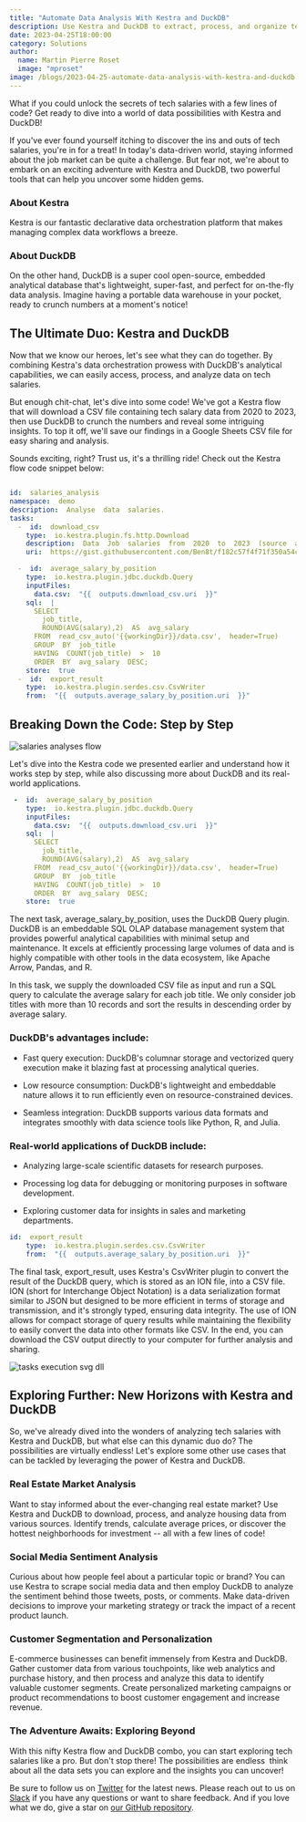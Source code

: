 ```yaml
---
title: "Automate Data Analysis With Kestra and DuckDB"
description: Use Kestra and DuckDB to extract, process, and organize tech job salary data for better insights. 
date: 2023-04-25T18:00:00
category: Solutions
author:
  name: Martin Pierre Roset
  image: "mproset"
image: /blogs/2023-04-25-automate-data-analysis-with-kestra-and-duckdb.jpg
---
```


What if you could unlock the secrets of tech salaries with a few lines of code? Get ready to dive into a world of data possibilities with Kestra and DuckDB!

If you've ever found yourself itching to discover the ins and outs of tech salaries, you're in for a treat! In today's data-driven world, staying informed about the job market can be quite a challenge. But fear not, we're about to embark on an exciting adventure with Kestra and DuckDB, two powerful tools that can help you uncover some hidden gems.

### About Kestra

Kestra is our fantastic declarative data orchestration platform that makes managing complex data workflows a breeze.

### About DuckDB

On the other hand, DuckDB is a super cool open-source, embedded analytical database that's lightweight, super-fast, and perfect for on-the-fly data analysis. Imagine having a portable data warehouse in your pocket, ready to crunch numbers at a moment's notice!

## The Ultimate Duo: Kestra and DuckDB

Now that we know our heroes, let's see what they can do together. By combining Kestra's data orchestration prowess with DuckDB's analytical capabilities, we can easily access, process, and analyze data on tech salaries.

But enough chit-chat, let's dive into some code! We've got a Kestra flow that will download a CSV file containing tech salary data from 2020 to 2023, then use DuckDB to crunch the numbers and reveal some intriguing insights. To top it off, we'll save our findings in a Google Sheets CSV file for easy sharing and analysis.

Sounds exciting, right? Trust us, it's a thrilling ride! Check out the Kestra flow code snippet below:

```yaml

id:  salaries_analysis
namespace:  demo
description:  Analyse  data  salaries.
tasks:
  -  id:  download_csv
    type:  io.kestra.plugin.fs.http.Download
    description:  Data  Job  salaries  from  2020  to  2023  (source  ai-jobs.net)
    uri:  https://gist.githubusercontent.com/Ben8t/f182c57f4f71f350a54c65501d30687e/raw/940654a8ef6010560a44ad4ff1d7b24c708ebad4/salary-data.csv

  -  id:  average_salary_by_position
    type:  io.kestra.plugin.jdbc.duckdb.Query
    inputFiles:
      data.csv:  "{{  outputs.download_csv.uri  }}"
    sql:  |
      SELECT 
        job_title,
        ROUND(AVG(salary),2)  AS  avg_salary
      FROM  read_csv_auto('{{workingDir}}/data.csv',  header=True)
      GROUP  BY  job_title
      HAVING  COUNT(job_title)  >  10
      ORDER  BY  avg_salary  DESC;
    store:  true
  -  id:  export_result
    type:  io.kestra.plugin.serdes.csv.CsvWriter
    from:  "{{  outputs.average_salary_by_position.uri  }}"
```

## Breaking Down the Code: Step by Step

![salaries analyses flow](/blogs/2023-04-25-automate-data-analysis-with-kestra-and-duckdb/image-1.png)

Let's dive into the Kestra code we presented earlier and understand how it works step by step, while also discussing more about DuckDB and its real-world applications.

```yaml
 -  id:  average_salary_by_position
    type:  io.kestra.plugin.jdbc.duckdb.Query
    inputFiles:
      data.csv:  "{{  outputs.download_csv.uri  }}"
    sql:  |
      SELECT 
        job_title,
        ROUND(AVG(salary),2)  AS  avg_salary
      FROM  read_csv_auto('{{workingDir}}/data.csv',  header=True)
      GROUP  BY  job_title
      HAVING  COUNT(job_title)  >  10
      ORDER  BY  avg_salary  DESC;
    store:  true
```

The next task, average_salary_by_position, uses the DuckDB Query plugin. DuckDB is an embeddable SQL OLAP database management system that provides powerful analytical capabilities with minimal setup and maintenance. It excels at efficiently processing large volumes of data and is highly compatible with other tools in the data ecosystem, like Apache Arrow, Pandas, and R.

In this task, we supply the downloaded CSV file as input and run a SQL query to calculate the average salary for each job title. We only consider job titles with more than 10 records and sort the results in descending order by average salary.

### DuckDB's advantages include:

-   Fast query execution: DuckDB's columnar storage and vectorized query execution make it blazing fast at processing analytical queries.

-   Low resource consumption: DuckDB's lightweight and embeddable nature allows it to run efficiently even on resource-constrained devices.

-   Seamless integration: DuckDB supports various data formats and integrates smoothly with data science tools like Python, R, and Julia.

### Real-world applications of DuckDB include:

-   Analyzing large-scale scientific datasets for research purposes.

-   Processing log data for debugging or monitoring purposes in software development.

-   Exploring customer data for insights in sales and marketing departments.


```yaml
id:  export_result
    type:  io.kestra.plugin.serdes.csv.CsvWriter
    from:  "{{  outputs.average_salary_by_position.uri  }}"
```

The final task, export_result, uses Kestra's CsvWriter plugin to convert the result of the DuckDB query, which is stored as an ION file, into a CSV file. ION (short for Interchange Object Notation) is a data serialization format similar to JSON but designed to be more efficient in terms of storage and transmission, and it's strongly typed, ensuring data integrity. The use of ION allows for compact storage of query results while maintaining the flexibility to easily convert the data into other formats like CSV. In the end, you can download the CSV output directly to your computer for further analysis and sharing.

![tasks execution svg dll](/blogs/2023-04-25-automate-data-analysis-with-kestra-and-duckdb/image-2.png)

## Exploring Further: New Horizons with Kestra and DuckDB

So, we've already dived into the wonders of analyzing tech salaries with Kestra and DuckDB, but what else can this dynamic duo do? The possibilities are virtually endless! Let's explore some other use cases that can be tackled by leveraging the power of Kestra and DuckDB.

### Real Estate Market Analysis

Want to stay informed about the ever-changing real estate market? Use Kestra and DuckDB to download, process, and analyze housing data from various sources. Identify trends, calculate average prices, or discover the hottest neighborhoods for investment -- all with a few lines of code!

### Social Media Sentiment Analysis

Curious about how people feel about a particular topic or brand? You can use Kestra to scrape social media data and then employ DuckDB to analyze the sentiment behind those tweets, posts, or comments. Make data-driven decisions to improve your marketing strategy or track the impact of a recent product launch.

### Customer Segmentation and Personalization

E-commerce businesses can benefit immensely from Kestra and DuckDB. Gather customer data from various touchpoints, like web analytics and purchase history, and then process and analyze this data to identify valuable customer segments. Create personalized marketing campaigns or product recommendations to boost customer engagement and increase revenue.

### The Adventure Awaits: Exploring Beyond

With this nifty Kestra flow and DuckDB combo, you can start exploring tech salaries like a pro. But don't stop there! The possibilities are endless  think about all the data sets you can explore and the insights you can uncover!

Be sure to follow us on [Twitter](https://twitter.com/kestra_io) for the latest news. Please reach out to us on [Slack](https://kestra.io/slack) if you have any questions or want to share feedback. And if you love what we do, give a star on [our GitHub repository](https://github.com/kestra-io/kestra).
